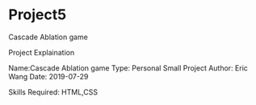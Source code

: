 # Project5
Cascade Ablation game



Project Explaination


Name:Cascade Ablation game
Type: Personal Small Project
Author: Eric Wang
Date: 2019-07-29

Skills Required: HTML,CSS
